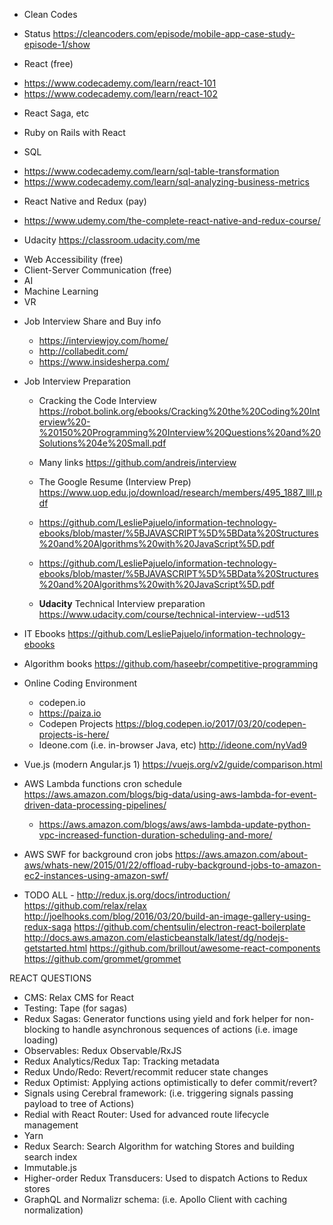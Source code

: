 * Clean Codes 
- Status https://cleancoders.com/episode/mobile-app-case-study-episode-1/show

* React (free)
- https://www.codecademy.com/learn/react-101
- https://www.codecademy.com/learn/react-102

* React Saga, etc
* Ruby on Rails with React

* SQL
- https://www.codecademy.com/learn/sql-table-transformation
- https://www.codecademy.com/learn/sql-analyzing-business-metrics

* React Native and Redux (pay)
- https://www.udemy.com/the-complete-react-native-and-redux-course/

* Udacity https://classroom.udacity.com/me
- Web Accessibility (free)
- Client-Server Communication (free)
- AI 
- Machine Learning
- VR

* Job Interview Share and Buy info
    * https://interviewjoy.com/home/
    * http://collabedit.com/
    * https://www.insidesherpa.com/

* Job Interview Preparation
    * Cracking the Code Interview https://robot.bolink.org/ebooks/Cracking%20the%20Coding%20Interview%20-%20150%20Programming%20Interview%20Questions%20and%20Solutions%204e%20Small.pdf
    * Many links https://github.com/andreis/interview
    * The Google Resume (Interview Prep) https://www.uop.edu.jo/download/research/members/495_1887_llll.pdf
    * https://github.com/LesliePajuelo/information-technology-ebooks/blob/master/%5BJAVASCRIPT%5D%5BData%20Structures%20and%20Algorithms%20with%20JavaScript%5D.pdf
    * https://github.com/LesliePajuelo/information-technology-ebooks/blob/master/%5BJAVASCRIPT%5D%5BData%20Structures%20and%20Algorithms%20with%20JavaScript%5D.pdf

    * **Udacity** Technical Interview preparation https://www.udacity.com/course/technical-interview--ud513

* IT Ebooks https://github.com/LesliePajuelo/information-technology-ebooks

* Algorithm books https://github.com/haseebr/competitive-programming

* Online Coding Environment
    * codepen.io
    * https://paiza.io
    * Codepen Projects https://blog.codepen.io/2017/03/20/codepen-projects-is-here/
    * Ideone.com (i.e. in-browser Java, etc) http://ideone.com/nyVad9

* Vue.js (modern Angular.js 1) https://vuejs.org/v2/guide/comparison.html

* AWS Lambda functions cron schedule https://aws.amazon.com/blogs/big-data/using-aws-lambda-for-event-driven-data-processing-pipelines/
    * https://aws.amazon.com/blogs/aws/aws-lambda-update-python-vpc-increased-function-duration-scheduling-and-more/
* AWS SWF for background cron jobs https://aws.amazon.com/about-aws/whats-new/2015/01/22/offload-ruby-background-jobs-to-amazon-ec2-instances-using-amazon-swf/


* TODO ALL - http://redux.js.org/docs/introduction/
https://github.com/relax/relax
http://joelhooks.com/blog/2016/03/20/build-an-image-gallery-using-redux-saga
https://github.com/chentsulin/electron-react-boilerplate
http://docs.aws.amazon.com/elasticbeanstalk/latest/dg/nodejs-getstarted.html
https://github.com/brillout/awesome-react-components
https://github.com/grommet/grommet

REACT QUESTIONS

* CMS: Relax CMS for React
* Testing: Tape (for sagas)
* Redux Sagas: Generator functions using yield and fork helper for non-blocking to handle asynchronous sequences of actions (i.e. image loading)
* Observables: Redux Observable/RxJS
* Redux Analytics/Redux Tap: Tracking metadata
* Redux Undo/Redo: Revert/recommit reducer state changes
* Redux Optimist: Applying actions optimistically to defer commit/revert?
* Signals using Cerebral framework: (i.e. triggering signals passing payload to tree of Actions)
* Redial with React Router: Used for advanced route lifecycle management
* Yarn
* Redux Search: Search Algorithm for watching Stores and building search index
* Immutable.js
* Higher-order Redux Transducers: Used to dispatch Actions to Redux stores
* GraphQL and Normalizr schema: (i.e. Apollo Client with caching normalization)